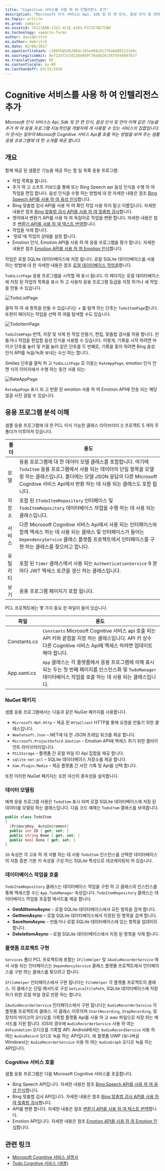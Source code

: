 ```yaml
---
title: "Cognitive 서비스를 사용 하 여 인텔리전스 추가"
description: "Microsoft 인식 서비스는 Api, Sdk 및 안 면 인식, 음성 인식 및 언어 이해 같은 기능을 추가 하 여 응용 프로그램 지능적인을 개발자에 게 사용할 수 있는 서비스의 집합입니다. 이 문서는 일부의 Microsoft Cognitive 서비스 Api를 호출 하는 방법을 보여 주는 샘플 응용 프로그램에 대 한 소개를 제공 합니다."
ms.topic: article
ms.prod: xamarin
ms.assetid: 74121ADB-1322-4C1E-A103-F37257BC7CB0
ms.technology: xamarin-forms
author: davidbritch
ms.author: dabritch
ms.date: 02/08/2017
ms.openlocfilehash: c309fb6936296dc181e499c91770ab8891121e9c
ms.sourcegitcommit: 8e722d72c5d1384889f70adb26c5675544897b1f
ms.translationtype: MT
ms.contentlocale: ko-KR
ms.lasthandoff: 03/15/2018
---
```

# <a name="adding-intelligence-with-cognitive-services"></a>Cognitive 서비스를 사용 하 여 인텔리전스 추가

_Microsoft 인식 서비스는 Api, Sdk 및 안 면 인식, 음성 인식 및 언어 이해 같은 기능을 추가 하 여 응용 프로그램 지능적인을 개발자에 게 사용할 수 있는 서비스의 집합입니다. 이 문서는 일부의 Microsoft Cognitive 서비스 Api를 호출 하는 방법을 보여 주는 샘플 응용 프로그램에 대 한 소개를 제공 합니다._

## <a name="overview"></a>개요

함께 제공 된 샘플은 기능을 제공 하는 할 일 목록 응용 프로그램:

- 작업 목록을 봅니다.
- 추가 하 고 소프트 키보드를 통해 또는 Bing Speech api 음성 인식을 수행 하 여 작업을 편집 합니다. 음성 인식을 수행 하는 방법에 대 한 자세한 내용은 참조 [Bing Speech API를 사용 하 여 음성 인식](speech-recognition.md)합니다.
- Bing 맞춤법 검사 API를 사용 하 여 확인 작업 사용 하지 말고 이름입니다. 자세한 내용은 참조 [Bing 맞춤법 검사 API를 사용 하 여 맞춤법 검사](spell-check.md)합니다.
- 영어에서 변환기 API를 사용 하 여 독일어로 작업을 변환 합니다. 자세한 내용은 참조 [변환기 API를 사용 하 여 텍스트 번역](text-translation.md)합니다.
- 작업을 삭제 합니다.
- '완료'에 작업의 상태를 설정 합니다.
- Emotion 인식, Emotion API를 사용 하 여 응용 프로그램을 평가 합니다. 자세한 내용은 참조 [Emotion API를 사용 하 여 Emotion 인식](emotion-recognition.md)합니다.

작업은 로컬 SQLite 데이터베이스에 저장 됩니다. 로컬 SQLite 데이터베이스를 사용 하는 방법에 대 한 자세한 내용은 참조 [로컬 데이터베이스 작업을](~/xamarin-forms/app-fundamentals/databases.md)합니다.

`TodoListPage` 응용 프로그램을 시작할 때 표시 됩니다. 이 페이지는 로컬 데이터베이스에 저장 된 작업의 목록을 표시 하 고 사용자 응용 프로그램 등급을 지정 하거나 새 작업을 만들 수 있습니다.

![](images/sample-application-1.png "TodoListPage")

클릭 하 여 새 항목을 만들 수 있습니다는  *+*  를 탐색 하는 단추는 `TodoItemPage`합니다. 또한이 페이지는 작업을 선택 하 여를 탐색할 수도 있습니다.

![](images/sample-application-2.png "TodoItemPage")

`TodoItemPage` 번역, 저장 및 삭제 된 작업 만들기, 편집, 맞춤법 검사를 허용 합니다. 만들거나 작업을 편집할 음성 인식을 사용할 수 있습니다. 이렇게, 기록을 시작 하려면 마이크 단추를 눌러 및 키를 눌러 같은 단추를 두 번째로, 기록을 중지 하려면 Bing 음성 인식 API를 녹음/녹화 보내는 수신 하는 합니다.

Smilies 단추를 클릭 하 고 `TodoListPage` 로 이동는 `RateAppPage`, emotion 인식 안 면 식의 이미지에서 수행 하는 동안 사용 되는:

![](images/sample-application-3.png "RateAppPage")

`RateAppPage` 표시 되 고 반환 된 emotion 사용 하 여 Emotion API에 전송 되는 해당 얼굴 사진 걸릴 수 있습니다.

## <a name="understanding-the-application-anatomy"></a>응용 프로그램 분석 이해

샘플 응용 프로그램에 대 한 PCL 이식 가능한 클래스 라이브러리 () 프로젝트 5 개의 주 폴더가 이루어져 있습니다.

|폴더|용도|
|--- |--- |
|모델|응용 프로그램에 대 한 데이터 모델 클래스를 포함합니다. 여기에 `TodoItem` 응용 프로그램에서 사용 되는 데이터의 단일 항목을 모델링 하는 클래스입니다. 폴더에는 모델 JSON 응답의 다른 Microsoft Cognitive 서비스 Api에서 반환 하는 데 사용 되는 클래스도 포함 됩니다.|
|저장소|포함 된 `ITodoItemRepository` 인터페이스 및 `TodoItemRepository` 데이터베이스 작업을 수행 하는 데 사용 되는 클래스입니다.|
|서비스|다른 Microsoft Cognitive 서비스 Api에서 사용 되는 인터페이스와 함께 액세스 하는 데 사용 되는 클래스 및 인터페이스가 들어는 `DependencyService` 클래스 플랫폼 프로젝트에서 인터페이스를 구현 하는 클래스를 찾으려고 합니다.|
|유틸리티|포함 된 `Timer` 클래스에서 사용 되는 `AuthenticationService` 9 분 마다 JWT 액세스 토큰을 갱신 하는 클래스입니다.|
|보기|응용 프로그램 페이지가 포함 됩니다.|

PCL 프로젝트에는 몇 가지 중요 한 파일이 들어 있습니다.

|파일|용도|
|--- |--- |
|Constants.cs|`Constants` Microsoft Cognitive 서비스 api 호출 되는 API 키와 끝점을 지정 하는 클래스입니다. API 키 상수 다른 Cognitive 서비스 Api에 액세스 하려면 업데이트 해야 합니다.|
|App.xaml.cs|`App` 클래스는 각 플랫폼에서 응용 프로그램에 의해 표시 되는 두는 첫 번째 페이지를 인스턴스화 및 `TodoManager` 데이터베이스 작업을 호출 하는 데 사용 되는 클래스입니다.|

### <a name="nuget-packages"></a>NuGet 패키지

샘플 응용 프로그램에서는 다음과 같은 NuGet 패키지를 사용합니다.

- `Microsoft.Net.Http` – 제공 된 `HttpClient` HTTP를 통해 요청을 만들기 위한 클래스입니다.
- `Newtonsoft.Json` –.NET에 대 한 JSON 프레임 워크를 제공 합니다.
- `Microsoft.ProjectOxford.Emotion` – Emotion API에 액세스 하기 위한 클라이언트 라이브러리입니다.
- `PCLStorage` – 플랫폼 간 로컬 파일 IO Api 집합을 제공 합니다.
- `sqlite-net-pcl` – SQLite 데이터베이스 저장소를 제공 합니다.
- `Xam.Plugin.Media` – 제공 플랫폼 간 사진 기록 및 Api를 선택 합니다.

또한 이러한 NuGet 패키지는 또한 자신의 종속성을 설치합니다.

### <a name="modeling-the-data"></a>데이터 모델링

예제 응용 프로그램 사용은 `TodoItem` 표시 되며 로컬 SQLite 데이터베이스에 저장 된 데이터를 모델링 하는 클래스입니다. 다음 코드 예제는 `TodoItem` 클래스를 보여줍니다.

```csharp
public class TodoItem
{
  [PrimaryKey, AutoIncrement]
  public int ID { get; set; }
  public string Name { get; set; }
  public bool Done { get; set; }
}
```

`ID` 속성은 각 고유 하 게 식별 하는 데 사용 `TodoItem` 인스턴스를 선택한 데이터베이스의 자동 증분 기본 키 속성을 구성 하는 SQLite 특성으로 데코레이팅되 어 있습니다.

### <a name="invoking-database-operations"></a>데이터베이스 작업을 호출

`TodoItemRepository` 클래스는 데이터베이스 작업을 구현 하 고 클래스의 인스턴스를 통해 액세스할 수는 `App.TodoManager` 속성입니다. `TodoItemRepository` 클래스는 데이터베이스 작업을 호출할 메서드를 제공 합니다.

- **GetAllItemsAsync** – 로컬 SQLite 데이터베이스에서 모든 항목을 검색 합니다.
- **GetItemAsync** – 로컬 SQLite 데이터베이스에서 지정된 된 항목을 검색 합니다.
- **SaveItemAsync** – 만들거나 로컬 SQLite 데이터베이스에 있는 항목을 업데이트 합니다.
- **DeleteItemAsync** – 로컬 SQLite 데이터베이스에서 지정 된 항목을 삭제 합니다.

### <a name="platform-project-implementations"></a>플랫폼 프로젝트 구현

`Services` 폴더 PCL 프로젝트에 포함는 `IFileHelper` 및 `IAudioRecorderService` 에서 사용 되는 인터페이스는 `DependencyService` 클래스 플랫폼 프로젝트에서 인터페이스를 구현 하는 클래스를 찾으려고 합니다.

`IFileHelper` 인터페이스에서 구현 됩니다는 `FileHelper` 각 플랫폼 프로젝트의 클래스. 이 클래스는 단일 메서드로 구성 `GetLocalFilePath`, SQLite 데이터베이스에 저장 하기 위한 로컬 파일 경로 반환 하는 합니다.

`IAudioRecorderService` 인터페이스에서 구현 됩니다는 `AudioRecorderService` 각 플랫폼 프로젝트의 클래스. 이 클래스 이루어져 `StartRecording`, `StopRecording`, 및 장치의 마이크의 오디오를 기록할 플랫폼 Api를 사용 하 고 wav 파일으로 저장 하는 메서드를 지원 합니다. IOS의 경우에 `AudioRecorderService` 사용 하 여는 `AVFoundation` 오디오를 기록할 API. Android에서는 `AudioRecordService` 사용 하 여는 `AudioRecord` 오디오 녹음 하는 API입니다. 에 플랫폼 UWP (유니버설 Windows)는 `AudioRecorderService` 사용 하 여는 `AudioGraph` 오디오 녹음 하는 API입니다.

### <a name="invoking-cognitive-services"></a>Cognitive 서비스 호출

샘플 응용 프로그램은 다음 Microsoft Cognitive 서비스를 호출합니다.

- Bing Speech API입니다. 자세한 내용은 참조 [Bing Speech API를 사용 하 여 음성 인식](speech-recognition.md)합니다.
- Bing 맞춤법 검사 API입니다. 자세한 내용은 참조 [Bing 맞춤법 검사 API를 사용 하 여 맞춤법 검사](spell-check.md)합니다.
- API를 변환 합니다. 자세한 내용은 참조 [변환기 API를 사용 하 여 텍스트 번역](text-translation.md)합니다.
- Emotion API입니다. 자세한 내용은 참조 [Emotion API를 사용 하 여 Emotion 인식](emotion-recognition.md)합니다.


## <a name="related-links"></a>관련 링크

- [Microsoft Cognitive 서비스 설명서](https://www.microsoft.com/cognitive-services/documentation)
- [Todo Cognitive 서비스 (샘플)](https://developer.xamarin.com/samples/xamarin-forms/WebServices/TodoCognitiveServices/)
